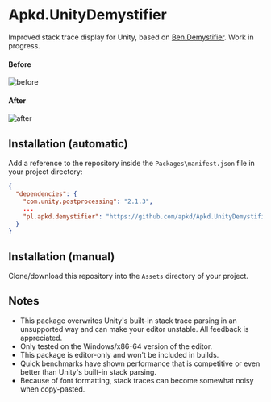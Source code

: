 # Apkd.UnityDemystifier

Improved stack trace display for Unity, based on [Ben.Demystifier](https://github.com/benaadams/Ben.Demystifier). Work in progress.

#### Before
![before](https://cdn.discordapp.com/attachments/368334636256067597/550024165277696010/before.png)

#### After
![after](https://cdn.discordapp.com/attachments/368334636256067597/550024160558972929/after.png)

## Installation (automatic)

Add a reference to the repository inside the `Packages\manifest.json` file in your project directory:

```json
{
  "dependencies": {
    "com.unity.postprocessing": "2.1.3",
    ...
    "pl.apkd.demystifier": "https://github.com/apkd/Apkd.UnityDemystifier.git"
  }
}
```

## Installation (manual)

Clone/download this repository into the `Assets` directory of your project.

## Notes

- This package overwrites Unity's built-in stack trace parsing in an unsupported way and can make your editor unstable. All feedback is appreciated.
- Only tested on the Windows/x86-64 version of the editor.
- This package is editor-only and won't be included in builds.
- Quick benchmarks have shown performance that is competitive or even better than Unity's built-in stack parsing.
- Because of font formatting, stack traces can become somewhat noisy when copy-pasted.

